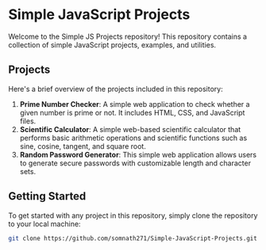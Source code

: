 # Simple JavaScript Projects

Welcome to the Simple JS Projects repository! This repository contains a collection of simple JavaScript projects, examples, and utilities.

## Projects

Here's a brief overview of the projects included in this repository:

1. **Prime Number Checker**: A simple web application to check whether a given number is prime or not. It includes HTML, CSS, and JavaScript files.
2. **Scientific Calculator**: A simple web-based scientific calculator that performs basic arithmetic operations and scientific functions such as sine, cosine, tangent, and square root.
3. **Random Password Generator**: This simple web application allows users to generate secure passwords with customizable length and character sets.
   
## Getting Started

To get started with any project in this repository, simply clone the repository to your local machine:

```bash
git clone https://github.com/somnath271/Simple-JavaScript-Projects.git
